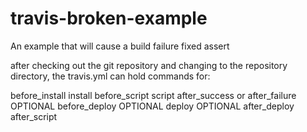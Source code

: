 # travis-broken-example

An example that will cause a build failure
fixed assert

after checking out the git repository and 
changing to the repository directory,
the travis.yml can hold commands for:

before_install
install
before_script
script
after_success or after_failure
OPTIONAL before_deploy
OPTIONAL deploy
OPTIONAL after_deploy
after_script
